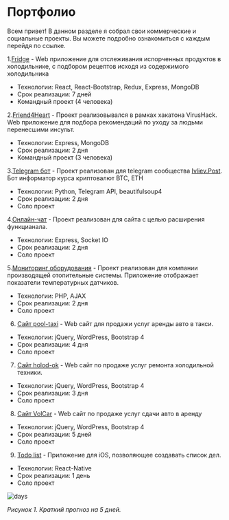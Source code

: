 # Портфолио

Всем привет! В данном разделе я собрал свои коммерческие и социальные проекты. Вы можете подробно ознакомиться с каждым перейдя по ссылке. 


1.[Fridge](https://openweathermap.org/api) -  Web приложение для отслеживания испорченных продуктов в холодильнике, с подбором рецептов исходя из содержимого холодильника
* Технологии: React, React-Bootstrap, Redux, Express, MongoDB
* Срок реализации: 7 дней
* Командный проект (4 человека)

2.[Friend4Heart](https://openweathermap.org/api) - Проект реализовывался в рамках хакатона VirusHack. Web приложение для подбора рекомендаций по уходу за людьми перенесшими инсульт. 
* Технологии: Express, MongoDB
* Срок реализации: 2 дня
* Командный проект (3 человека)

3.[Telegram бот](https://openweathermap.org/api) - Проект реализован для telegram сообщества  [Ivliev.Post](https://t.me/IvlievPost). Бот информатор курса криптовалют BTC, ETH
* Технологии: Python, Telegram API, beautifulsoup4
* Срок реализации: 2 дня
* Соло проект

4.[Онлайн-чат](https://openweathermap.org/api) - Проект реализован для сайта с целью расширения функцианала.
* Технологии: Express, Socket IO
* Срок реализации: 2 дня
* Соло проект

5.[Мониторинг оборудования](https://openweathermap.org/api) - Проект реализован для компании производящей отопительные системы. Приложение отображает показатели температурных датчиков.
* Технологии: PHP, AJAX
* Срок реализации: 2 дня
* Соло проект

6. [Сайт pool-taxi](https://openweathermap.org/api) - Web сайт для продажи услуг аренды авто в такси. 
* Технологии: jQuery, WordPress, Bootstrap 4
* Срок реализации: 4 дня
* Соло проект

7. [Сайт holod-ok](https://openweathermap.org/api) - Web сайт по продаже услуг ремонта холодильной техники.
* Технологии: jQuery, WordPress, Bootstrap 4
* Срок реализации: 3 дня
* Соло проект

8. [Сайт VolCar](https://openweathermap.org/api) - Web сайт по продаже услуг сдачи авто в аренду 
* Технологии: jQuery, WordPress, Bootstrap 4
* Срок реализации: 5 дней
* Соло проект

9. [Todo list](https://openweathermap.org/api)  - Приложение для iOS, позволяющее создавать список дел. 
* Технологии: React-Native
* Срок реализации: 1 день
* Соло проект


![days](readme-assets/days.png)

*Рисунок 1. Краткий прогноз на 5 дней.*

